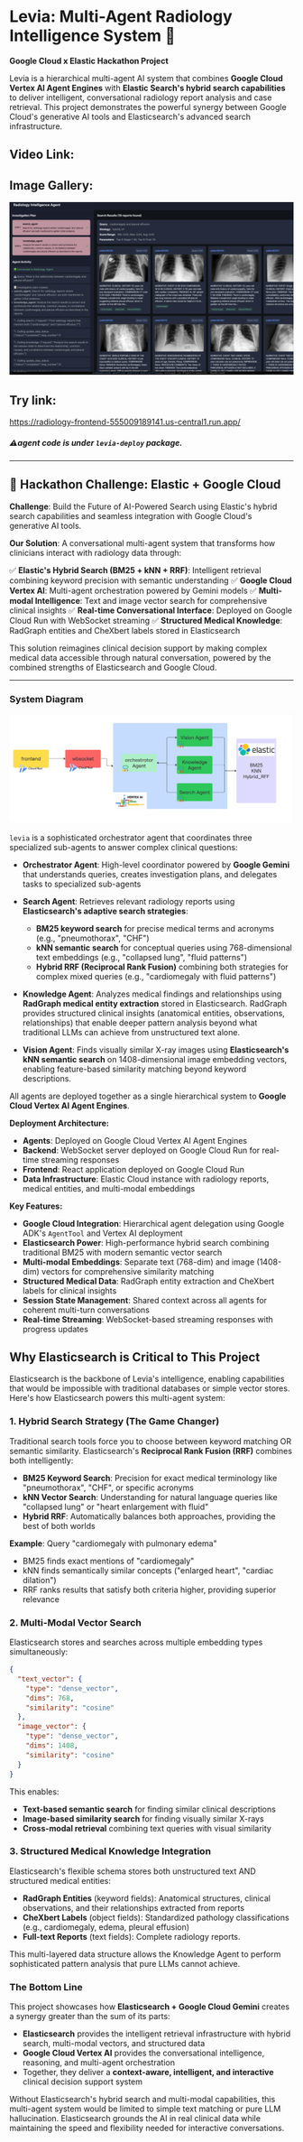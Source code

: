 # Levia: Multi-Agent Radiology Intelligence System 🤖

**Google Cloud x Elastic Hackathon Project**

Levia is a hierarchical multi-agent AI system that combines **Google Cloud Vertex AI Agent Engines** with **Elastic Search's hybrid search capabilities** to deliver intelligent, conversational radiology report analysis and case retrieval. This project demonstrates the powerful synergy between Google Cloud's generative AI tools and Elasticsearch's advanced search infrastructure.

## Video Link:

## Image Gallery:
![levia](assets/levia.png)

## Try link: 
https://radiology-frontend-555009189141.us-central1.run.app/

##### ⚠️agent code is under `levia-deploy` package.
---

## 🎯 Hackathon Challenge: Elastic + Google Cloud

**Challenge**: Build the Future of AI-Powered Search using Elastic's hybrid search capabilities and seamless integration with Google Cloud's generative AI tools.

**Our Solution**: A conversational multi-agent system that transforms how clinicians interact with radiology data through:

✅ **Elastic's Hybrid Search (BM25 + kNN + RRF)**: Intelligent retrieval combining keyword precision with semantic understanding
✅ **Google Cloud Vertex AI**: Multi-agent orchestration powered by Gemini models
✅ **Multi-modal Intelligence**: Text and image vector search for comprehensive clinical insights
✅ **Real-time Conversational Interface**: Deployed on Google Cloud Run with WebSocket streaming
✅ **Structured Medical Knowledge**: RadGraph entities and CheXbert labels stored in Elasticsearch

This solution reimagines clinical decision support by making complex medical data accessible through natural conversation, powered by the combined strengths of Elasticsearch and Google Cloud.

---


### System Diagram

![System Architecture Flowchart](assets/Flowchart.jpg)

`levia` is a sophisticated orchestrator agent that coordinates three specialized sub-agents to answer complex clinical questions:

- **Orchestrator Agent**: High-level coordinator powered by **Google Gemini** that understands queries, creates investigation plans, and delegates tasks to specialized sub-agents
- **Search Agent**: Retrieves relevant radiology reports using **Elasticsearch's adaptive search strategies**:
   - **BM25 keyword search** for precise medical terms and acronyms (e.g., "pneumothorax", "CHF")
   - **kNN semantic search** for conceptual queries using 768-dimensional text embeddings (e.g., "collapsed lung", "fluid patterns")
   - **Hybrid RRF (Reciprocal Rank Fusion)** combining both strategies for complex mixed queries (e.g., "cardiomegaly with fluid patterns")

- **Knowledge Agent**: Analyzes medical findings and relationships using **RadGraph medical entity extraction** stored in Elasticsearch. RadGraph provides structured clinical insights (anatomical entities, observations, relationships) that enable deeper pattern analysis beyond what traditional LLMs can achieve from unstructured text alone.

- **Vision Agent**: Finds visually similar X-ray images using **Elasticsearch's kNN semantic search** on 1408-dimensional image embedding vectors, enabling feature-based similarity matching beyond keyword descriptions.

All agents are deployed together as a single hierarchical system to **Google Cloud Vertex AI Agent Engines**.

**Deployment Architecture:**
- **Agents**: Deployed on Google Cloud Vertex AI Agent Engines
- **Backend**: WebSocket server deployed on Google Cloud Run for real-time streaming responses
- **Frontend**: React application deployed on Google Cloud Run
- **Data Infrastructure**: Elastic Cloud instance with radiology reports, medical entities, and multi-modal embeddings



**Key Features:**
- **Google Cloud Integration**: Hierarchical agent delegation using Google ADK's `AgentTool` and Vertex AI deployment
- **Elasticsearch Power**: High-performance hybrid search combining traditional BM25 with modern semantic vector search
- **Multi-modal Embeddings**: Separate text (768-dim) and image (1408-dim) vectors for comprehensive similarity matching
- **Structured Medical Data**: RadGraph entity extraction and CheXbert labels for clinical insights
- **Session State Management**: Shared context across all agents for coherent multi-turn conversations
- **Real-time Streaming**: WebSocket-based streaming responses with progress updates

## Why Elasticsearch is Critical to This Project

Elasticsearch is the backbone of Levia's intelligence, enabling capabilities that would be impossible with traditional databases or simple vector stores. Here's how Elasticsearch powers this multi-agent system:

### 1. **Hybrid Search Strategy (The Game Changer)**

Traditional search tools force you to choose between keyword matching OR semantic similarity. Elasticsearch's **Reciprocal Rank Fusion (RRF)** combines both intelligently:

- **BM25 Keyword Search**: Precision for exact medical terminology like "pneumothorax", "CHF", or specific acronyms
- **kNN Vector Search**: Understanding for natural language queries like "collapsed lung" or "heart enlargement with fluid"
- **Hybrid RRF**: Automatically balances both approaches, providing the best of both worlds

**Example**: Query "cardiomegaly with pulmonary edema"
- BM25 finds exact mentions of "cardiomegaly"
- kNN finds semantically similar concepts ("enlarged heart", "cardiac dilation")
- RRF ranks results that satisfy both criteria higher, providing superior relevance

### 2. **Multi-Modal Vector Search**

Elasticsearch stores and searches across multiple embedding types simultaneously:

```json
{
  "text_vector": {
    "type": "dense_vector",
    "dims": 768,
    "similarity": "cosine"
  },
  "image_vector": {
    "type": "dense_vector",
    "dims": 1408,
    "similarity": "cosine"
  }
}
```

This enables:
- **Text-based semantic search** for finding similar clinical descriptions
- **Image-based similarity search** for finding visually similar X-rays
- **Cross-modal retrieval** combining text queries with visual similarity

### 3. **Structured Medical Knowledge Integration**

Elasticsearch's flexible schema stores both unstructured text AND structured medical entities:

- **RadGraph Entities** (keyword fields): Anatomical structures, clinical observations, and their relationships extracted from reports
- **CheXbert Labels** (object fields): Standardized pathology classifications (e.g., cardiomegaly, edema, pleural effusion)
- **Full-text Reports** (text fields): Complete radiology reports.

This multi-layered data structure allows the Knowledge Agent to perform sophisticated pattern analysis that pure LLMs cannot achieve.


### The Bottom Line
This project showcases how **Elasticsearch + Google Cloud Gemini** creates a synergy greater than the sum of its parts:
- **Elasticsearch** provides the intelligent retrieval infrastructure with hybrid search, multi-modal vectors, and structured data
- **Google Cloud Vertex AI** provides the conversational intelligence, reasoning, and multi-agent orchestration
- Together, they deliver a **context-aware, intelligent, and interactive** clinical decision support system

Without Elasticsearch's hybrid search and multi-modal capabilities, this multi-agent system would be limited to simple text matching or pure LLM hallucination. Elasticsearch grounds the AI in real clinical data while maintaining the speed and flexibility needed for interactive conversations. 

